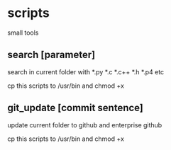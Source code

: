 # scripts
small tools

## search [parameter]
search in current folder with \*.py \*.c \*.c++ \*.h \*.p4 etc

cp this scripts to /usr/bin and chmod +x

## git_update [commit sentence]
update current folder to github and enterprise github

cp this scripts to /usr/bin and chmod +x

